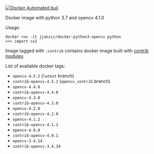[![Docker Automated buil](https://img.shields.io/docker/automated/jjanzic/docker-python3-opencv.svg)]()

Docker image with python 3.7 and opencv 4.1.0

Usage:

    docker run -it jjanzic/docker-python3-opencv python
    >>> import cv2

Image tagged with `:contrib` contains docker image built with [contrib modules](https://github.com/opencv/opencv_contrib/)

List of available docker tags:

- `opencv-4.5.2` (`latest` branch)
- `contrib-opencv-4.5.2` (`opencv_contrib` branch)
- `opencv-4.4.0`
- `contrib-opencv-4.4.0`
- `opencv-4.3.0`
- `contrib-opencv-4.3.0`
- `opencv-4.2.0`
- `contrib-opencv-4.2.0`
- `opencv-4.1.2`
- `contrib-opencv-4.1.2`
- `opencv-4.0.0`
- `contrib-opencv-4.0.1`
- `opencv-3.4.14`
- `contrib-opencv-3.4.14`
